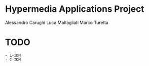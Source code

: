 # Hypermedia Applications Project

Alessandro Carughi
Luca Maltagliati
Marco Turetta


# TODO

```
- L-IDM
- C-IDM
```

